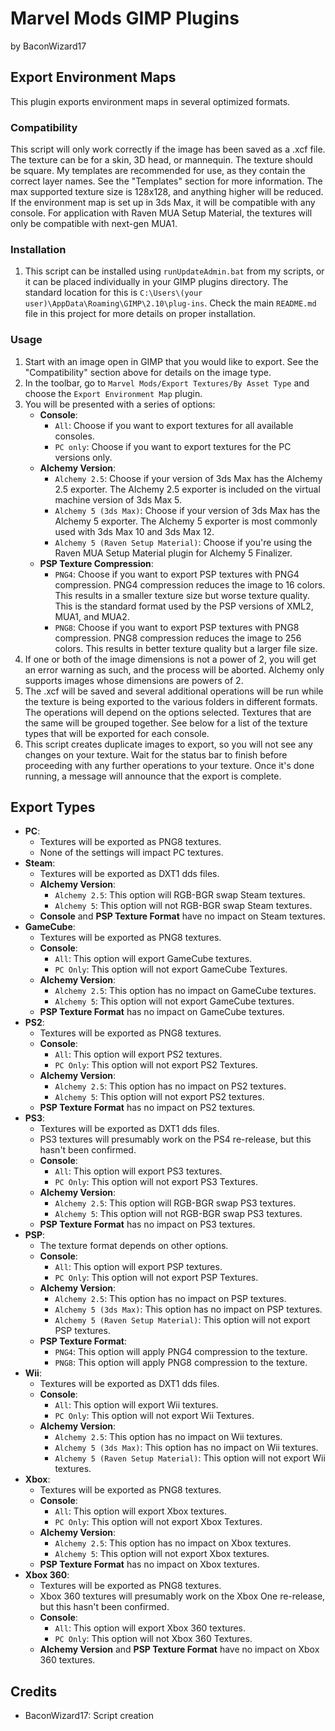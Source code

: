 # Marvel Mods GIMP Plugins
by BaconWizard17
## Export Environment Maps
This plugin exports environment maps in several optimized formats.

### Compatibility
This script will only work correctly if the image has been saved as a .xcf file. The texture can be for a skin, 3D head, or mannequin. The texture should be square. My templates are recommended for use, as they contain the correct layer names. See the "Templates" section for more information. The max supported texture size is 128x128, and anything higher will be reduced. If the environment map is set up in 3ds Max, it will be compatible with any console. For application with Raven MUA Setup Material, the textures will only be compatible with next-gen MUA1.

### Installation
 1. This script can be installed using `runUpdateAdmin.bat` from my scripts, or it can be placed individually in your GIMP plugins directory. The standard location for this is `C:\Users\(your user)\AppData\Roaming\GIMP\2.10\plug-ins`. Check the main `README.md` file in this project for more details on proper installation.

### Usage
1. Start with an image open in GIMP that you would like to export. See the "Compatibility" section above for details on the image type.
2. In the toolbar, go to `Marvel Mods/Export Textures/By Asset Type` and choose the `Export Environment Map` plugin.
3. You will be presented with a series of options:
	- **Console**:
	  - `All`: Choose if you want to export textures for all available consoles.
	  - `PC only`: Choose if you want to export textures for the PC versions only.
	- **Alchemy Version**:
	  - `Alchemy 2.5`: Choose if your version of 3ds Max has the Alchemy 2.5 exporter. The Alchemy 2.5 exporter is included on the virtual machine version of 3ds Max 5.
	  - `Alchemy 5 (3ds Max)`: Choose if your version of 3ds Max has the Alchemy 5 exporter. The Alchemy 5 exporter is most commonly used with 3ds Max 10 and 3ds Max 12.
	  - `Alchemy 5 (Raven Setup Material)`: Choose if you're using the Raven MUA Setup Material plugin for Alchemy 5 Finalizer.
	- **PSP Texture Compression**:
	  - `PNG4`: Choose if you want to export PSP textures with PNG4 compression. PNG4 compression reduces the image to 16 colors. This results in a smaller texture size but worse texture quality. This is the standard format used by the PSP versions of XML2, MUA1, and MUA2.
	  - `PNG8`: Choose if you want to export PSP textures with PNG8 compression. PNG8 compression reduces the image to 256 colors. This results in better texture quality but a larger file size.
4. If one or both of the image dimensions is not a power of 2, you will get an error warning as such, and the process will be aborted. Alchemy only supports images whose dimensions are powers of 2.
5. The .xcf will be saved and several additional operations will be run while the texture is being exported to the various folders in different formats. The operations will depend on the options selected. Textures that are the same will be grouped together. See below for a list of the texture types that will be exported for each console. 
6. This script creates duplicate images to export, so you will not see any changes on your texture. Wait for the status bar to finish before proceeding with any further operations to your texture. Once it's done running, a message will announce that the export is complete.

## Export Types
 - **PC**:
   - Textures will be exported as PNG8 textures.
   - None of the settings will impact PC textures.
 - **Steam**:
   - Textures will be exported as DXT1 dds files.
   - **Alchemy Version**: 
     - `Alchemy 2.5`: This option will RGB-BGR swap Steam textures.
     - `Alchemy 5`: This option will not RGB-BGR swap Steam textures.
   - **Console** and **PSP Texture Format** have no impact on Steam textures.
 - **GameCube**:
   - Textures will be exported as PNG8 textures.
   - **Console**:
     - `All`: This option will export GameCube textures.
     - `PC Only`: This option will not export GameCube Textures.
   - **Alchemy Version**: 
     - `Alchemy 2.5`: This option has no impact on GameCube textures.
     - `Alchemy 5`: This option will not export GameCube textures.
   - **PSP Texture Format** has no impact on GameCube textures.
 - **PS2**:
   - Textures will be exported as PNG8 textures.
   - **Console**:
     - `All`: This option will export PS2 textures.
     - `PC Only`: This option will not export PS2 Textures.
   - **Alchemy Version**: 
     - `Alchemy 2.5`: This option has no impact on PS2 textures.
     - `Alchemy 5`: This option will not export PS2 textures.
   - **PSP Texture Format** has no impact on PS2 textures.
 - **PS3**:
   - Textures will be exported as DXT1 dds files.
   - PS3 textures will presumably work on the PS4 re-release, but this hasn't been confirmed.
   - **Console**:
     - `All`: This option will export PS3 textures.
     - `PC Only`: This option will not export PS3 Textures.
   - **Alchemy Version**: 
     - `Alchemy 2.5`: This option will RGB-BGR swap PS3 textures.
     - `Alchemy 5`: This option will not RGB-BGR swap PS3 textures.
   - **PSP Texture Format** has no impact on PS3 textures.
 - **PSP**:
   - The texture format depends on other options.
   - **Console**:
     - `All`: This option will export PSP textures.
     - `PC Only`: This option will not export PSP Textures.
   - **Alchemy Version**: 
     - `Alchemy 2.5`: This option has no impact on PSP textures.
     - `Alchemy 5 (3ds Max)`: This option has no impact on PSP textures.
	 - `Alchemy 5 (Raven Setup Material)`: This option will not export PSP textures.
   - **PSP Texture Format**:
     - `PNG4`: This option will apply PNG4 compression to the texture.
     - `PNG8`: This option will apply PNG8 compression to the texture. 
 - **Wii**:
   - Textures will be exported as DXT1 dds files.
   - **Console**:
     - `All`: This option will export Wii textures.
     - `PC Only`: This option will not export Wii Textures.
   - **Alchemy Version**: 
     - `Alchemy 2.5`: This option has no impact on Wii textures.
     - `Alchemy 5 (3ds Max)`: This option has no impact on Wii textures.
	 - `Alchemy 5 (Raven Setup Material)`: This option will not export Wii textures.
 - **Xbox**:
   - Textures will be exported as PNG8 textures.
   - **Console**:
     - `All`: This option will export Xbox textures.
     - `PC Only`: This option will not export Xbox Textures.
   - **Alchemy Version**: 
     - `Alchemy 2.5`: This option has no impact on Xbox textures.
     - `Alchemy 5`: This option will not export Xbox textures.
   - **PSP Texture Format** has no impact on Xbox textures.
 - **Xbox 360**:
   - Textures will be exported as PNG8 textures.
   - Xbox 360 textures will presumably work on the Xbox One re-release, but this hasn't been confirmed.
   - **Console**:
     - `All`: This option will export Xbox 360 textures.
     - `PC Only`: This option will not Xbox 360 Textures.
   - **Alchemy Version** and **PSP Texture Format** have no impact on Xbox 360 textures.
## Credits
- BaconWizard17: Script creation